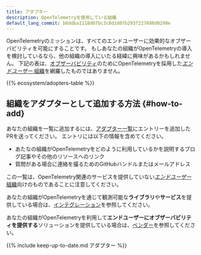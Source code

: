 ```yaml
---
title: アダプター
description: OpenTelemetryを使用している組織
default_lang_commit: b6ddba1118d07bc3c8d1d07b293f227686d0290e
---
```


OpenTelemetryのミッションは、すべてのエンドユーザーに効果的なオブザーバビリティを可能にすることです。
もしあなたの組織がOpenTelemetryの導入を検討しているなら、他の組織の導入にいたる経緯に興味があるかもしれません。
下記の表は、[オブザーバビリティ](/docs/concepts/observability-primer/)のためにOpenTelemetryを採用した[_エンドユーザー_ 組織](https://www.cncf.io/enduser/)を網羅したものではありません。

{{% ecosystem/adopters-table %}}

## 組織をアダプターとして追加する方法 {#how-to-add}

あなたの組織を一覧に追加するには、[アダプター一覧]にエントリーを追加したPRを送ってください。
エントリには以下の情報を含めてください。

- あたなの組織がOpenTelemetryをどのように利用しているかを説明するブログ記事やその他のリソースへのリンク
- 質問がある場合に連絡を撮るためのGitHubハンドルまたはメールアドレス

この一覧は、OpenTelemetry関連のサービスを提供していない[_エンドユーザー_ 組織](https://www.cncf.io/enduser/)向けのものであることに注意してください。

あなたの組織がOpenTelemetryを通じて観測可能な**ライブラリ**や**サービス**を提供している場合は、[インテグレーション](/ecosystem/integrations/)を参照してください。

あなたの組織がOpenTelemetryを利用して**エンドユーザーにオブザーバビリティを提供する**ソリューションを提供している場合は、[ベンダー](/ecosystem/vendors/)を参照してください。

{{% include keep-up-to-date.md アダプター %}}

[アダプター一覧]:
  https://github.com/open-telemetry/opentelemetry.io/tree/main/data/ecosystem/adopters.yaml
